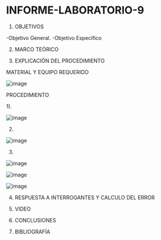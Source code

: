 # INFORME-LABORATORIO-9

1. OBJETIVOS

  -Objetivo General.
  -Objetivo Especifico 
  
2. MARCO TEÓRICO 

3. EXPLICACIÓN DEL PROCEDIMIENTO

MATERIAL Y EQUIPO REQUERIDO

![image](https://user-images.githubusercontent.com/93899720/154992439-c282cfaa-9233-4f12-ad52-fbace5569c26.png)

PROCEDIMIENTO

1).

![image](https://user-images.githubusercontent.com/93899720/155039085-c74ac7fa-a712-4fce-85af-ac87840fc543.png)

2.

![image](https://user-images.githubusercontent.com/93899720/155039129-867f473c-c682-4a22-8e98-44c58ea68941.png)

3.

![image](https://user-images.githubusercontent.com/93899720/155039209-45ff37f8-7d41-436c-a74d-7a2f9fea3fcb.png)

![image](https://user-images.githubusercontent.com/93899720/155039243-c2734f02-e928-493e-a1f4-54587542184f.png)

![image](https://user-images.githubusercontent.com/93899720/155039258-111806ce-1f3c-426a-b83f-0bca1152fb49.png)


4. RESPUESTA A INTERROGANTES Y CALCULO DEL ERROR


5. VIDEO


6. CONCLUSIONES

7. BIBLIOGRAFÍA


